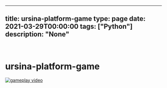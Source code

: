 
---
title: ursina-platform-game
type: page
date: 2021-03-29T00:00:00
tags: ["Python"]
description: "None"
---


<br>

# ursina-platform-game

<a href="https://user-images.githubusercontent.com/35516367/112809475-e502e680-902e-11eb-90a6-f73fa4f91701.mp4">
  <img src="https://user-images.githubusercontent.com/35516367/112809872-593d8a00-902f-11eb-8213-4a2759af244f.png" alt="gameplay video">
</a>
